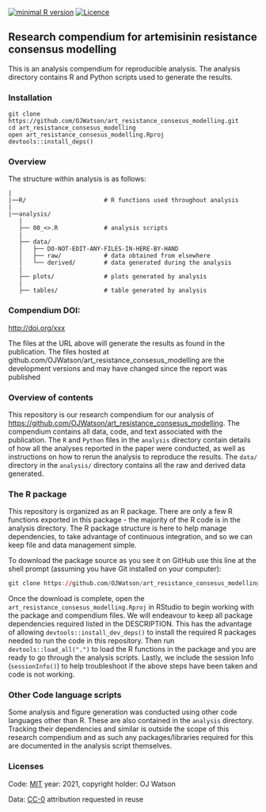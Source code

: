 
<!-- README.md is generated from README.Rmd. Please edit that file -->

[![minimal R
version](https://img.shields.io/badge/R%3E%3D-4.0.3-brightgreen.svg)](https://cran.r-project.org/)
[![Licence](https://img.shields.io/github/license/mashape/apistatus.svg)](http://choosealicense.com/licenses/mit/)

## Research compendium for artemisinin resistance consensus modelling

This is an analysis compendium for reproducible analysis. The analysis
directory contains R and Python scripts used to generate the results.

### Installation

    git clone https://github.com/OJWatson/art_resistance_consesus_modelling.git
    cd art_resistance_consesus_modelling
    open art_resistance_consesus_modelling.Rproj
    devtools::install_deps()

### Overview

The structure within analysis is as follows:

    |
    |──R/                      # R functions used throughout analysis
    |
    |──analysis/
       |
       ├── 00_<>.R             # analysis scripts
       |
       ├── data/
       │   ├── DO-NOT-EDIT-ANY-FILES-IN-HERE-BY-HAND
       │   ├── raw/            # data obtained from elsewhere
       │   └── derived/        # data generated during the analysis
       |
       ├── plots/              # plots generated by analysis
       |
       ├── tables/             # table generated by analysis

### Compendium DOI:

<http://doi.org/xxx>

The files at the URL above will generate the results as found in the
publication. The files hosted at
github.com/OJWatson/art\_resistance\_consesus\_modelling are the
development versions and may have changed since the report was published

### Overview of contents

This repository is our research compendium for our analysis of
<https://github.com/OJWatson/art_resistance_consesus_modelling>. The
compendium contains all data, code, and text associated with the
publication. The `R` and `Python` files in the `analysis` directory
contain details of how all the analyses reported in the paper were
conducted, as well as instructions on how to rerun the analysis to
reproduce the results. The `data/` directory in the `analysis/`
directory contains all the raw and derived data generated.

### The R package

This repository is organized as an R package. There are only a few R
functions exported in this package - the majority of the R code is in
the analysis directory. The R package structure is here to help manage
dependencies, to take advantage of continuous integration, and so we can
keep file and data management simple.

To download the package source as you see it on GitHub use this line at
the shell prompt (assuming you have Git installed on your computer):

``` r
git clone https://github.com/OJWatson/art_resistance_consesus_modelling.git
```

Once the download is complete, open the
`art_resistance_consesus_modelling.Rproj` in RStudio to begin working
with the package and compendium files. We will endeavour to keep all
package dependencies required listed in the DESCRIPTION. This has the
advantage of allowing `devtools::install_dev_deps()` to install the
required R packages needed to run the code in this repository. Then run
`devtools::load_all(".")` to load the R functions in the package and you
are ready to go through the analysis scripts. Lastly, we include the
session Info (`sessionInfo()`) to help troubleshoot if the above steps
have been taken and code is not working.

### Other Code language scripts

Some analysis and figure generation was conducted using other code
languages other than R. These are also contained in the `analysis`
directory. Tracking their dependencies and similar is outside the scope
of this research compendium and as such any packages/libraries required
for this are documented in the analysis script themselves.

### Licenses

Code: [MIT](http://opensource.org/licenses/MIT) year: 2021, copyright
holder: OJ Watson

Data: [CC-0](http://creativecommons.org/publicdomain/zero/1.0/)
attribution requested in reuse

